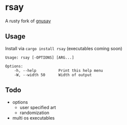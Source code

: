 rsay
===

A rusty fork of [gnusay](http://gnusay.sourceforge.net/)

Usage
---

Install via `cargo install rsay` (executables coming soon)

```shell
Usage: rsay [-OPTIONS] [ARG...]

Options:
    -h, --help          Print this help menu
    -W, --width 50      Width of output
```

Todo
---

- options
  - user specified art
  - randomization
- multi os executables
